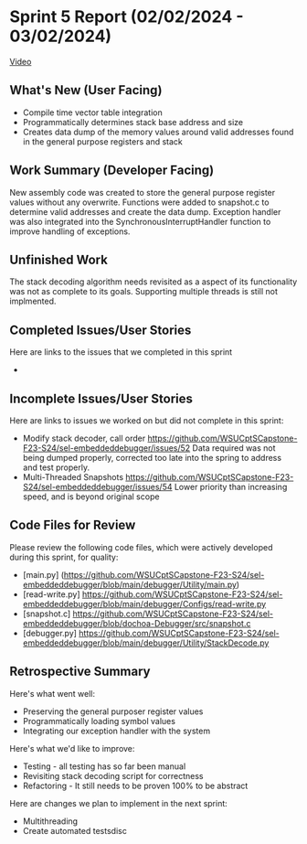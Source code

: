 # Sprint 5 Report (02/02/2024 - 03/02/2024)

[Video](https://youtu.be/T_ZTPY_ZFps)

## What's New (User Facing)
 * Compile time vector table integration
 * Programmatically determines stack base address and size
 * Creates data dump of the memory values around valid addresses found in the general purpose registers and stack

## Work Summary (Developer Facing)
New assembly code was created to store the general purpose register values without any overwrite. Functions were added to snapshot.c to determine valid addresses
and create the data dump. Exception handler was also integrated into the SynchronousInterruptHandler function to improve handling of exceptions.



## Unfinished Work
The stack decoding algorithm needs revisited as a aspect of its functionality was not as complete to its goals.
Supporting multiple threads is still not implmented.

## Completed Issues/User Stories
Here are links to the issues that we completed in this sprint

 * 
 
 ## Incomplete Issues/User Stories
 Here are links to issues we worked on but did not complete in this sprint:

 * Modify stack decoder, call order https://github.com/WSUCptSCapstone-F23-S24/sel-embeddeddebugger/issues/52
    Data required was not being dumped properly, corrected too late into the spring to address and test properly. 
 * Multi-Threaded Snapshots https://github.com/WSUCptSCapstone-F23-S24/sel-embeddeddebugger/issues/54
    Lower priority than increasing speed, and is beyond original scope     


## Code Files for Review
Please review the following code files, which were actively developed during this sprint, for quality:
 * [main.py] (https://github.com/WSUCptSCapstone-F23-S24/sel-embeddeddebugger/blob/main/debugger/Utility/main.py)
 * [read-write.py] https://github.com/WSUCptSCapstone-F23-S24/sel-embeddeddebugger/blob/main/debugger/Configs/read-write.py
 * [snapshot.c] https://github.com/WSUCptSCapstone-F23-S24/sel-embeddeddebugger/blob/dochoa-Debugger/src/snapshot.c
 * [debugger.py] https://github.com/WSUCptSCapstone-F23-S24/sel-embeddeddebugger/blob/main/debugger/Utility/StackDecode.py

## Retrospective Summary
Here's what went well:
  * Preserving the general purposer register values
  * Programmatically loading symbol values
  * Integrating our exception handler with the system

Here's what we'd like to improve:
   * Testing - all testing has so far been manual
   * Revisiting stack decoding script for correctness
   * Refactoring - It still needs to be proven 100% to be abstract

Here are changes we plan to implement in the next sprint:
   * Multithreading
   * Create automated testsdisc

